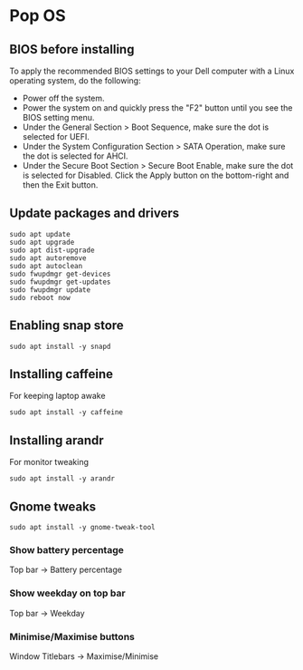 # Pop OS

## BIOS before installing

To apply the recommended BIOS settings to your Dell computer with a Linux operating system, do the following:

* Power off the system.
* Power the system on and quickly press the "F2" button until you see the BIOS setting menu.
* Under the General Section > Boot Sequence, make sure the dot is selected for UEFI.
* Under the System Configuration Section > SATA Operation, make sure the dot is selected for AHCI.
* Under the Secure Boot Section > Secure Boot Enable, make sure the dot is selected for Disabled. 
Click the Apply button on the bottom-right and then the Exit button.

## Update packages and drivers

```shell script
sudo apt update
sudo apt upgrade
sudo apt dist-upgrade
sudo apt autoremove
sudo apt autoclean
sudo fwupdmgr get-devices
sudo fwupdmgr get-updates
sudo fwupdmgr update
sudo reboot now
```

## Enabling snap store

```shell script
sudo apt install -y snapd
```

## Installing caffeine

For keeping laptop awake

```shell script
sudo apt install -y caffeine
```

## Installing arandr

For monitor tweaking

```shell script
sudo apt install -y arandr
```

## Gnome tweaks

```shell script
sudo apt install -y gnome-tweak-tool 
```

### Show battery percentage

Top bar -> Battery percentage

### Show weekday on top bar

Top bar -> Weekday

### Minimise/Maximise buttons

Window Titlebars -> Maximise/Minimise
